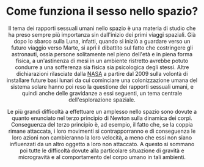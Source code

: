 <header>
  <h1 id=logo>Come funziona il sesso nello spazio?</h1>
  
  
  Il tema dei rapporti sessuali umani nello spazio è una materia di studio che ha preso sempre più importanza sin dall'inizio dei primi viaggi spaziali. Già dopo lo sbarco sulla Luna, infatti, quando si iniziò a guardare verso un futuro viaggio verso Marte, si aprì il dibattito sul fatto che costringere gli astronauti, ossia persone solitamente nel pieno dell'età e in piena forma fisica, a un'astinenza di mesi in un ambiente ristretto avrebbe potuto condurre a una sofferenza sia fisica sia psicologica degli stessi. Altre dichiarazioni rilasciate dalla <a href=https://it.m.wikipedia.org/wiki/NASA>NASA</a> a partire dal 2009 sulla volontà di installare future basi lunari da cui cominciare una colonizzazione umana del sistema solare hanno poi reso la questione dei rapporti sessuali umani, e quindi anche delle gravidanze a essi seguenti, un tema centrale dell'esplorazione spaziale.

Le più grandi difficoltà a effettuare un amplesso nello spazio sono dovute a quanto enunciato nel terzo principio di Newton sulla dinamica dei corpi. Conseguenza del terzo principio è, ad esempio, il fatto che, se la coppia rimane attaccata, i loro movimenti si contrapporranno e di conseguenza le loro azioni non cambieranno la loro velocità, a meno che essi non siano influenzati da un altro oggetto a loro non attaccato. A questo si sommano poi tutte le difficoltà dovute alla particolare situazione di gravità e microgravità e al comportamento del corpo umano in tali ambienti.
</header>
